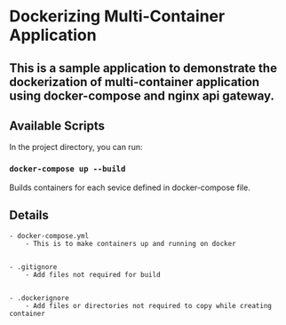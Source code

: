 # Dockerizing Multi-Container Application
## This is a sample application to demonstrate the dockerization of multi-container application using docker-compose and nginx api gateway.

## Available Scripts

In the project directory, you can run:

### `docker-compose up --build`

Builds containers for each sevice defined in docker-compose file.<br>

## Details
	

	- docker-compose.yml
		- This is to make containers up and running on docker


	- .gitignore
		- Add files not required for build


	- .dockerignore
		- Add files or directories not required to copy while creating container




